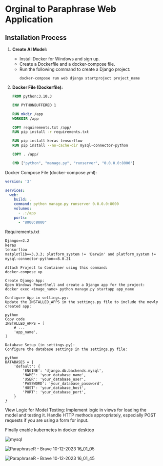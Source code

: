 
# Orginal to Paraphrase Web Application
## Installation Process

1. **Create AI Model:**
   - Install Docker for Windows and sign up.
   - Create a Dockerfile and a docker-compose file.
   - Run the following command to create a Django project:
     ```
     docker-compose run web django startproject project_name
     ```

2. **Docker File (Dockerfile):**
   ```dockerfile
   FROM python:3.10.3

   ENV PYTHONBUFFERED 1

   RUN mkdir /app
   WORKDIR /app

   COPY requirements.txt /app/
   RUN pip install -r requirements.txt

   RUN pip install keras tensorflow
   RUN pip install --no-cache-dir mysql-connector-python

   COPY . /app/

   CMD ["python", "manage.py", "runserver", "0.0.0.0:8000"]

Docker Compose File (docker-compose.yml):
```dockerfile-compose.yaml
version: '3'

services:
  web:
    build: .
    command: python manage.py runserver 0.0.0.0:8000
    volumes:
      - .:/app
    ports:
      - "8000:8000"
```
Requirements.txt
```requirements.txt
Django==2.2
keras
tensorflow 
matplotlib==3.3.3; platform_system != 'Darwin' and platform_system != 'Windows'
mysql-connector-python==8.0.21

```
```docker configure
Attach Project to Container using this command:
docker-compose up
```
```
Create Django App:
Open Windows PowerShell and create a Django app for the project:
docker exec <image_name> python manage.py startapp app_name
```
```
Configure App in settings.py:
Update the INSTALLED_APPS in the settings.py file to include the newly created app:

python
Copy code
INSTALLED_APPS = [
    # ...
    'app_name',
]
```
```
Database Setup (in settings.py):
Configure the database settings in the settings.py file:

python
DATABASES = {
    'default': {
        'ENGINE': 'django.db.backends.mysql',
        'NAME': 'your_database_name',
        'USER': 'your_database_user',
        'PASSWORD': 'your_database_password',
        'HOST': 'your_database_host',
        'PORT': 'your_database_port',
    }
}
```

View Logic for Model Testing:
Implement logic in views for loading the model and testing it. Handle HTTP methods appropriately, especially POST requests if you are using a form for input.

Finally enable kubernetes in docker desktop



![mysql](https://github.com/samanth2012/sentimentanalaysis/assets/114215621/6da2fd8d-b0d6-4cab-ad64-9c2b3044ff03)

![ParaphraseR - Brave 10-12-2023 16_01_05](https://github.com/samanth2012/sentimentanalaysis/assets/114215621/4e8f3050-1894-4c91-86e2-7580de58932a)

![ParaphraseR - Brave 10-12-2023 16_01_45](https://github.com/samanth2012/sentimentanalaysis/assets/114215621/3df44bbf-b396-435b-896b-bb3c64616910)


